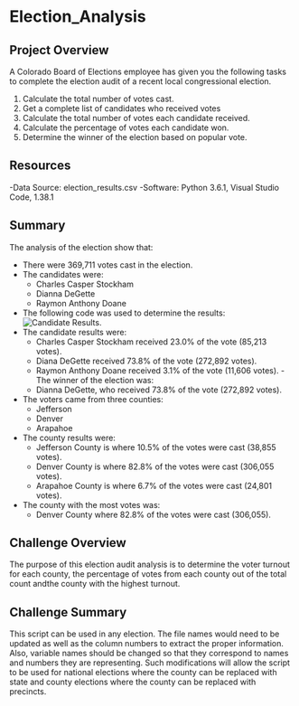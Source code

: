 # Election_Analysis

## Project Overview
A Colorado Board of Elections employee has given you the following tasks to complete the election audit of a recent local congressional election.

1. Calculate the total number of votes cast.
2. Get a complete list of candidates who received votes
3. Calculate the total number of votes each candidate received.
4. Calculate the percentage of votes each candidate won.
5. Determine the winner of the election based on popular vote.

## Resources
-Data Source: election_results.csv
-Software: Python 3.6.1, Visual Studio Code, 1.38.1

## Summary
The analysis of the election show that:
- There were 369,711 votes cast in the election.
- The candidates were:
  - Charles Casper Stockham
  - Dianna DeGette
  - Raymon Anthony Doane
- The following code was used to determine the results: ![Candidate Results](https://github.com/neilatmaram/Election-Analysis/blob/main/Resources/candidate_results.png).
- The candidate results were:
  - Charles Casper Stockham received 23.0% of the vote (85,213 votes).
  - Diana DeGette received 73.8% of the vote (272,892 votes).
  - Raymon Anthony Doane received 3.1% of the vote (11,606 votes).
-The winner of the election was:
  - Dianna DeGette, who received 73.8% of the vote (272,892 votes).
- The voters came from three counties:
  - Jefferson
  - Denver 
  - Arapahoe
- The county results were:
  - Jefferson County is where 10.5% of the votes were cast (38,855 votes).
  - Denver County is where 82.8% of the votes were cast (306,055 votes).
  - Arapahoe County is where 6.7% of the votes were cast (24,801 votes).
- The county with the most votes was:
  - Denver County where 82.8% of the votes were cast (306,055).
 
## Challenge Overview
The purpose of this election audit analysis is to determine the voter turnout for each county, the percentage of votes from each county out of the total count andthe county with the highest turnout.

## Challenge Summary
This script can be used in any election. The file names would need to be updated as well as the column numbers to extract the proper information. Also, variable names should be changed so that they correspond to names and numbers they are representing. Such modifications will allow the script to be used for national elections where the county can be replaced with state and county elections where the county can be replaced with precincts.
